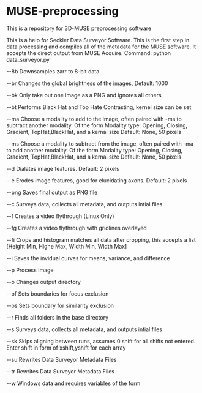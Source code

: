 # MUSE-preprocessing
This is a repository for 3D-MUSE preprocessing software

This is a help for Seckler Data Surveyor Software.
This is the first step in data processing and compiles all of the metadata for the MUSE software. It accepts the direct output from MUSE Acquire.
Command: python data_surveyor.py <File Name> <Path to Data> <Options>

--8b 		Downsamples zarr to 8-bit data 

--br <intensity> 		Changes the global brightness of the images, Default: 1000 

--bk <Index> 		Only take out one image as a PNG and ignores all others 

--bt <kernel> 		Performs Black Hat and Top Hate Contrasting, kernel size can be set 

--ma <type> <kernel> 		Choose a modality to add to the image, often paired with -ms to subtract another modality. Of the form Modality type: Opening, Closing, Gradient, TopHat,BlackHat, and a kernal size Default: None, 50 pixels 

--ms <type> <kernel> 		Choose a modality to subtract from the image, often paired with -ma to add another modality. Of the form Modality type: Opening, Closing, Gradient, TopHat,BlackHat, and a kernal size Default: None, 50 pixels 

--d <kernel> 		Dialates image features. Default: 2 pixels 

--e <kernel> 		Erodes image features, good for elucidating axons. Default: 2 pixels 

--png 		Saves final output as PNG file 

--c <arrays> 		Surveys data, collects all metadata, and outputs intial files 

--f 		Creates a video flythrough (Linux Only) 

--fg <spacing> 		Creates a video flythrough with gridlines overlayed 

--fi <crop points> 		Crops and histogram matches all data after cropping, this accepts a list [Height Min, Highe Max, Width Min, Width Max] 

--i 		Saves the invidual curves for means, variance, and difference 

--p 		Process Image 

--o <path> 		Changes output directory 

--of <min> 		Sets boundaries for focus exclusion 

--os <min> <max> 		Sets boundary for similarity exclusion 

--r 		Finds all folders in the base directory 

--s 		Surveys data, collects all metadata, and outputs intial files 

--sk <alignments> 		Skips aligning between runs, assumes 0 shift for all shifts not entered. Enter shift in form of xshift,yshift for each array 

--su 		Rewrites Data Surveyor Metadata Files 

--tr <amount> 		Rewrites Data Surveyor Metadata Files 

--w 		Windows data and requires variables of the form <Min Intensity> <Max Intensity> 
